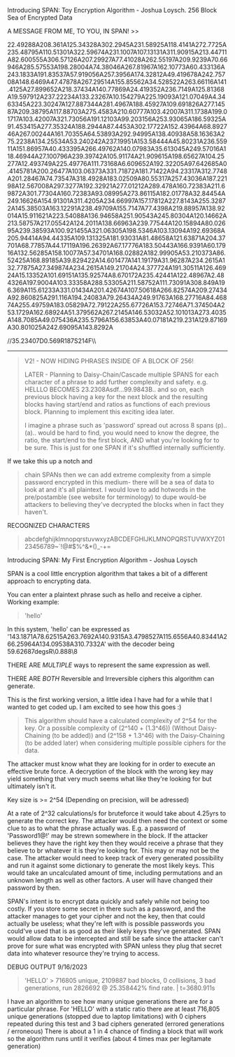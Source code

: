 Introducing SPAN: Toy Encryption Algorithm - Joshua Loysch. 256 Block Sea of Encrypted Data 

A MESSAGE FROM ME, TO YOU, IN SPAN! >>

22.49288A208.361A125.34328A302.2945A231.58925A118.4141A272.7725A235.48795A110.51301A322.59674A231.1007A107.13131A311.90915A213.44711A82.600555A306.57126A207.29927A77.41028A262.55197A209.9239A70.66946A285.57553A198.28004A74.38046A267.81967A162.10773A60.433136A243.1833A191.83537A57.919056A257.3956A174.32812A49.419678A242.75708A148.6469A47.47878A267.29514A155.85562A34.528522A263.66116A141.4125A27.899652A218.37434A140.77869A24.419352A236.7149A125.81368A19.597912A237.22234A133.23267A10.154279A225.19093A121.07049A4.3463345A223.30247A127.887344A281.4967A188.45927A109.691826A277.14587A209.38795A117.88703A275.4583A210.60777A103.42007A311.1738A199.01717A103.42007A321.73056A191.12103A99.203156A253.93065A186.59325A91.453415A277.35324A188.2944A87.4453A302.17722A152.43964A68.892746A267.00244A161.70355A64.53893A292.94995A138.40938A58.16363A275.2238A134.25534A53.240242A237.19951A153.58444A45.80231A236.55911A151.86957A40.433395A266.49762A140.07983A35.613045A249.57016A118.46944A27.100796A239.39742A105.91174A21.909615A198.65627A104.25277A12.493749A225.49776A111.73168A6.609652A192.32205A97.642685A0.4145781A200.26477A103.06373A331.71872A181.71422A94.23317A312.7748A201.28467A74.73547A318.4928A183.02509A80.55317A257.43036A187.22198A12.567008A297.3277A192.32921A277.01212A289.478A160.72383A211.69872A301.77304A160.72383A93.08995A273.86115A182.01778A32.84454A249.16626A154.91301A311.4205A234.66997A157.17812A227.8143A255.32872A145.38503A163.12291A238.49709A155.7147A77.4398A219.88957A138.92014A15.911621A223.54088A136.94658A251.90543A245.80304A120.14662A213.58757A217.05542A124.2011A138.66963A239.77544A120.15894A80.02695A239.38593A100.921455A321.06305A198.5346A103.13094A192.69368A205.94414A94.44335A109.131325A181.93031A81.48658A121.63871A204.37701A68.77857A44.17119A196.26392A67.17776A183.50443A166.9391A60.17916A132.56285A158.10077A57.34701A168.02882A182.99905A53.210373A86.52425A168.89185A39.829422A14.601477A141.19179A31.96287A234.2615A132.77875A27.349874A234.2615A149.21704A24.377724A191.30511A126.46924A15.13352A101.69151A135.92574A8.670172A235.42441A122.48967A2.484326A197.9004A103.33358A288.53305A211.58752A111.73091A308.849A196.369A115.61233A331.01434A201.42674A107.50618A266.82574A209.27434A92.860825A291.116A194.24083A79.26434A249.91763A168.27716A84.46874A255.49759A183.05829A72.79122A255.67726A153.72746A71.374504A253.1729A162.68924A51.379562A267.2145A146.53032A52.101013A273.4035A148.7085A49.075436A235.5796A156.63853A40.07181A219.231A129.87169A30.801025A242.69095A143.8292A

//35.23407D0.569R187S214F\\\\

----------------------------------------------------------------------------------------------------------------------------------------------------------------------------------

> V2! - NOW HIDING PHRASES INSIDE OF A BLOCK OF 256!
>
> LATER - Planning to Daisy-Chain/Cascade multiple SPANS for each character of a phrase to add further complexity and safety. e.g. HELLLO BECOMES 23.2308Asdf...99.9843B.. and so on, each previous block having a key for the next block and the resulting blocks having start/end and ratios as functions of
> each previous block. Planning to implement this exciting idea later.
>
> I imagine a phrase such as 'password' spread out across 8 spans (p)..(a).. would be hard to find, you would need to know the degree, the ratio, the start/end to the first block, AND what you're looking for to be sure. This is just for one SPAN if it's shuffled internally sufficiently.

If we take this up a notch and
> chain SPANs then we can add extreme complexity from a simple password encrypted in this medium- there will be a sea of data to look at and it's all plaintext. I would love to add hotwords in the pre/postamble (see website for terminology) to dupe would-be attackers to believing they've decrypted the blocks
> when in fact they haven't.


RECOGNIZED CHARACTERS
> abcdefghijklmnopqrstuvwxyzABCDEFGHIJKLMNOPQRSTUVWXYZ0123456789~`!@#$%^&*()_-+=



Introducing SPAN: My First Encryption Algorithm - Joshua Loysch

SPAN is a cool little encryption algorithm that takes a bit of a different approach to encrypting data. 

You can enter a plaintext phrase such as hello and receive a cipher. Working example:

> 'hello'

In this system, 'hello' can be expressed as '143.1871A78.62515A263.7692A140.9315A3.4798527A115.6556A40.83441A266.25964A134.09538A310.7332A' with the decoder being 59.62687degsR\\0.888\\8

THERE ARE *MULTIPLE* ways to represent the same expression as well.

THERE ARE *BOTH* Reversible and Irreversible ciphers this algorithm can generate.

This is the first working version, a little idea I have had for a while that I wanted to get coded up. I am excited to see how this goes :)

> This algorithm should have a calculated complexity of 2^54 for the key. Or a possible complexity of (2^140 + (1.3^46)) (Without Daisy-Chaining (to be added)) and (2^158 + 1.3^46) with the Daisy-Chaining (to be added later) when considering multiple possible ciphers for the data.

The attacker must know what they are looking for in order to execute an effective brute force. A decryption of the block with the wrong key may yield something that very much seems what like they're looking for but ultimately isn't it.

Key size is >= 2^54 (Depending on precision, will be adressed)

At a rate of 2^32 calculations/s for bruteforce it would take about 4.25yrs to generate the correct key. The attacker would then need the context or some clue to as to what the phrase actually was. E.g. a password of 'Password1@!' may be strewn somewhere in the block. If the attacker believes they have the right key
then they would receive a phrase that they believe to br whatever it is they're looking for. This may or may not be the case. The attacker would need to keep track of every generated possibility and run it against some dictionary to generate the most likely keys. This would take an uncalculated amount of time, including permutations and an unknown length as well as other factors. A user will have changed their password by then.

SPAN's intent is to encrypt data quickly and safely while not being too costly. If you store some secret in there such as a password, and the attacker manages to get your cipher and not the key, then that could actually be useless; what they're left with is possible passwords you could've used that is as good as their likely keys they've generated. SPAN would allow data to be intercepted and still be safe since the attacker can't prove for sure what was encrypted with SPAN unless they plug that secret data into whatever resource they're trying to access.

DEBUG OUTPUT 9/16/2023

> 'HELLO' > 716805 unique, 2109887 bad blocks, 0 collisions, 3 bad generations, run 2826692 @ 25.358442% find rate. | t=3680.911s

I have an algorithm to see how many unique generations there are for a particular phrase. For 'HELLO' with a static ratio there are at least 716,805 unique generations (stopped due to laptop limitations) with 0 ciphers repeated during this test and 3 bad ciphers generated (errored generations / erroneous)
There is about a 1 in 4 chance of finding a block that will work so the algorithm runs until it verifies (about 4 times max per legitamate generation)
